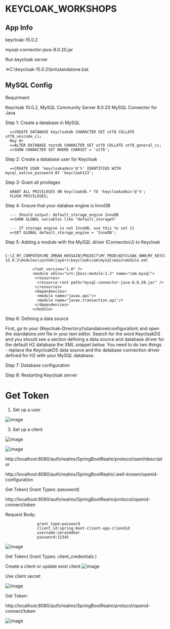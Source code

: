 # KEYCLOAK_WORKSHOPS

App Info
-------------

keycloak-15.0.2

mysql-connector-java-8.0.20.jar

Run keycloak server

=>C:\keycloak-15.0.2\bin\standalone.bat


MySQL Config
---------------------------------------

Requirment

Keycloak 10.0.2, 
MySQL Community Server 8.0.20 
MySQL Connector for Java


Step 1: Create a database in MySQL

      =>CREATE DATABASE keycloakdb CHARACTER SET utf8 COLLATE utf8_unicode_ci;
      May Or
      =>ALTER DATABASE testdb CHARACTER SET utf8 COLLATE utf8_general_ci;
      =>SHOW CHARACTER SET WHERE CHARSET = 'utf8';
      
Step 2: Create a database user for Keycloak

      =>CREATE USER 'keycloakadmin'@'%' IDENTIFIED WITH mysql_native_password BY 'keycloak123';

Step 3: Grant all privileges

      GRANT ALL PRIVILEGES ON keycloakdb.* TO 'keycloakadmin'@'%';
      FLUSH PRIVILEGES;
      
Step 4: Ensure that your databse engine is InnoDB


      --- Should output: default_storage_engine InnoDB
      =>SHOW GLOBAL variables like "default_storage%"

      --- If storage engine is not InnoDB, use this to set it
      =>SET GLOBAL default_storage_engine = 'InnoDB';
      
      
Step 5: Adding a module with the MySQL driver (Connector/J) to Keycloak


       C:\Z_MY_COMPUTER\MD_IMRAN_HOSSAIN\PROJECT\MY_PROD\KEYCLOAK_OWN\MY_KEYCLOAK\keycloak-15.0.2\modules\system\layers\keycloak\com\mysql\main\module.xml
       
                <?xml version="1.0" ?>
                <module xmlns="urn:jboss:module:1.3" name="com.mysql">
                 <resources>
                  <resource-root path="mysql-connector-java-8.0.20.jar" />
                 </resources>
                 <dependencies>
                  <module name="javax.api"/>
                  <module name="javax.transaction.api"/>
                 </dependencies>
                </module>
                
                
  Step 6: Defining a data source
  
First, go to your {Keycloak-Directory}\standalone\configuration\ and open the standalone.xml file in your text editor.
Search for the word KeycloakDS and you should see a section defining a data source and database driver for the default H2 database the XML snippet below.
You need to do two things - replace the KeycloakDS data source and the database connection driver defined for H2 with your MySQL database.



Step 7: Database configuration

Step 8: Restarting Keycloak server


Get Token
======================================

1) Set up a user

![image](https://user-images.githubusercontent.com/32607915/140270039-1332b2e8-c8e9-49f5-98a4-615f40959997.png)

3) Set up a client

![image](https://user-images.githubusercontent.com/32607915/140270093-6bb8c705-e465-4e8c-b712-d5d0be0b6753.png)

![image](https://user-images.githubusercontent.com/32607915/140270410-df3fd632-af02-479b-b42d-134e164943a6.png)




http://localhost:8080/auth/realms/SpringBootRealm/protocol/saml/descriptor


http://localhost:8080/auth/realms/SpringBootRealm/.well-known/openid-configuration


Get Token( Grant Types: password)

http://localhost:8080/auth/realms/SpringBootRealm/protocol/openid-connect/token

Request Body:

                  grant_type:password
                  client_id:spring-boot-client-app-cliendid
                  username:imranmdbar
                  password:12345
                  
![image](https://user-images.githubusercontent.com/32607915/140271841-e8eecc18-98ad-45d4-99ba-7618e661b7b7.png)



Get Token( Grant Types: client_credentials )

Create a client or update exist client
![image](https://user-images.githubusercontent.com/32607915/140301082-81555ed3-2715-496e-a64b-2a6c6cfd1aa4.png)


Use client secret

![image](https://user-images.githubusercontent.com/32607915/140301227-7499c2e0-859a-4def-8862-01926f1edebf.png)

Get Token: 

http://localhost:8080/auth/realms/SpringBootRealm/protocol/openid-connect/token


![image](https://user-images.githubusercontent.com/32607915/140301420-0fd117c7-4856-45a8-95f6-9c62d49a556d.png)



